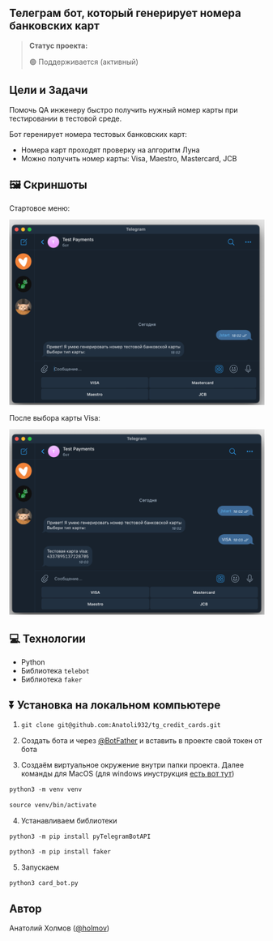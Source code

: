 <h2>Телеграм бот, который генерирует номера банковских карт</h2>

> **Статус проекта:**
>
> 🟢 Поддерживается (активный) 

## Цели и Задачи
Помочь QA инженеру быстро получить нужный номер карты при тестировании в тестовой среде.

Бот геренирует номера тестовых банковских карт:
* Номера карт проходят проверку на алгоритм Луна
* Можно получить номер карты: Visa, Maestro, Mastercard, JCB

## 🖼 Скриншоты

Стартовое меню:

![image](https://github.com/Anatoli932/tg_credit_cards/blob/main/bot_menu.png.png)

После выбора карты Visa:

![image](https://github.com/Anatoli932/tg_credit_cards/blob/main/visa_card.png.png)


## 💻 Технологии

* Python
* Библиотека `telebot`
* Библиотека `faker`

## ⏬ Установка на локальном компьютере

1. ``` markdown
   git clone git@github.com:Anatoli932/tg_credit_cards.git
   ```
2. Создать бота и через [@BotFather](https://t.me/BotFather) и вставить в проекте свой токен от бота

3. Создаём виртуальное окружение внутри папки проекта.
Далее команды для MacOS (для windows инуструкция [есть вот тут](https://realpython.com/python-virtual-environments-a-primer/#create-it))

``` markdown
python3 -m venv venv
```

``` markdown
source venv/bin/activate
```
4. Устанавливаем библиотеки

``` markdown
python3 -m pip install pyTelegramBotAPI
```

``` markdown
python3 -m pip install faker
```

5. Запускаем
``` markdown
python3 card_bot.py
```

## Автор

Анатолий Холмов ([@holmov](https://t.me/holmov))
